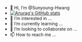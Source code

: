- 👋 Hi, I’m @Sunyoung-Hwang
- [![Anurag's GitHub stats](https://github-readme-stats.vercel.app/api?username=Sunyoung-Hwang&show_icons=true&theme=radical&count_private=true)](https://github.com/anuraghazra/github-readme-stats)
- 👀 I’m interested in ...
- 🌱 I’m currently learning ...
- 💞️ I’m looking to collaborate on ...
- 📫 How to reach me ...

<!---
Sunyoung-Hwang/Sunyoung-Hwang is a ✨ special ✨ repository because its `README.md` (this file) appears on your GitHub profile.
You can click the Preview link to take a look at your changes.
--->

